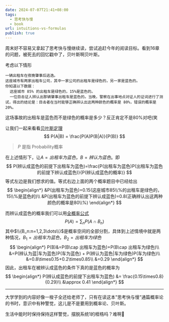 ```yaml
---
date: 2024-07-07T21:41+08:00
tags:
  - 思考快与慢
  - book
url: intuitions-vs-formulas
publish: true
---
```

周末好不容易又拿起了思考快与慢继续读，尝试追赶今年的阅读目标。看到16章的问题，被死去的回忆戳中了，贝叶斯啊贝叶斯。

考虑以下情形
```
一辆出租车在夜晚肇事后逃逸。
这座城市有两家出租车公司，其中一家公司的出租车是绿色的，另一家是蓝色的。
你知道以下数据：
  这座城市 85% 的出租车是绿色的，15%是蓝色的。
  一位目击证人辨认出那辆肇事出租车是蓝色的。当晚，警察在出事地点对证人的证词进行了测试，得出的结论是：目击者在当时能够正确辨认出这两种颜色的概率是 80%，错误的概率是 20%。
```
这场事故的出租车是蓝色而不是绿色的概率是多少？反正肯定不是80%对吧(笑

让我们一起来看看[贝叶斯定理](https://zh.wikipedia.org/wiki/%E8%B4%9D%E5%8F%B6%E6%96%AF%E5%AE%9A%E7%90%86)
$$
P(A|B) = \frac{P(A)P(B|A)}{P(B)}
$$
> $P$ 是指 Probability概率

在上述情形下，让$A=出租车为蓝色$，$B=辨认为蓝色$。即
$$
P(辨认成蓝色的前提下出租车为蓝色)=\frac{P(出租车为蓝色)P(出租车为蓝色的前提下辨认成蓝色)}{P(辨认成蓝色的概率)}
$$
等式左边是我们想求的值。等式右边上面的两个概率题目中已经给出
$$
\begin{align*}
&P(出租车为蓝色)=0.15(这座城市85\\%的出租车是绿色的，15\\%是蓝色的)\\
&P(出租车为蓝色的前提下辨认成蓝色)=0.8(正确辨认出这两种颜色的概率是80\\%)
\end{align*}
$$

而辨认成蓝色的概率我们可以用[全概率公式](https://zh.wikipedia.org/wiki/%E5%85%A8%E6%A9%9F%E7%8E%87%E5%AE%9A%E7%90%86)
$$
P(A)=\sum_n P(A\cap B_n)
$$
其中$\\{B_n:n=1,2,3\dots\\}$是概率空间的全部分割，具体到上述情境中就是两种情况，$B_1=出租车为蓝色$，$B_2=出租车为绿色$
$$
\begin{align*}
P(B)&=P(B\cap 出租车为蓝色)+P(B\cap 出租车为绿色)\\
&=P(辨认为蓝|车为蓝色)P(车为蓝色) + P(辨认为蓝色|车为绿色)P(车为绿色)\\
&=0.8\times0.15+0.2\times0.85\\
&=0.29
\end{align*}
$$
因此，出租车在被辨认成蓝色的条件下真的是蓝色的概率为
$$
\begin{align*}
P(辨认成蓝色的前提下出租车为蓝色) &= \frac{0.15\times0.8}{0.29}\\
&\approx 0.41
\end{align*}
$$

---
大学学到的内容好像一梭子全还给老师了，只有在读这本"思考快与慢"通篇概率论的书时，意识中有种警觉，这儿是不是要用到概率论、贝叶斯。

生活中能时时保持保持这样警觉，摆脱系统1的桎梏吗？难啊🤔
